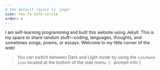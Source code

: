 ```yaml
---
# the default layout is 'page'
icon: fas fa-info-circle
order: 4
---
```


I am self-learning programming and built this website using Jekyll. This is my space to share random stuff—coding, languages, thoughts, and sometimes songs, poems, or essays. Welcome to my little corner of the web!

> You can switch between Dark and Light mode by using the `sun/moon icon` located at the bottom of the side menu.
{: .prompt-info }
